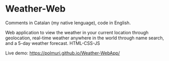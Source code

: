 # Weather-Web
Comments in Catalan (my native lenguage), code in English.

Web application to view the weather in your current location through geolocation, real-time weather anywhere in the world through name search, and a 5-day weather forecast. HTML-CSS-JS

Live demo: https://polmuri.github.io/Weather-WebApp/
